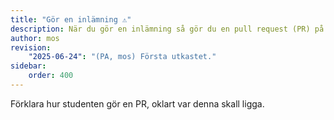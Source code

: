 ```yaml
---
title: "Gör en inlämning ⚠️"
description: När du gör en inlämning så gör du en pull request (PR) på GitHub, här kommer en beskrivning av hur du gör det.
author: mos
revision:
    "2025-06-24": "(PA, mos) Första utkastet."
sidebar:
    order: 400
---
```


Förklara hur studenten gör en PR, oklart var denna skall ligga.